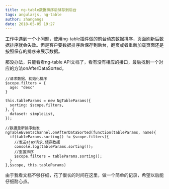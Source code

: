 ```yaml
---
title: ng-table数据排序后储存到后台
tags: angularjs, ng-table
author: zhangangs
date: 2018-05-05 19:27
---
```

工作中遇到一个小问题，使用ng-table插件做的前台动态数据排序，页面刷新后数据排序就会失效。但是客户要数据排序后保存到后台，翻页或者重新加载页面还是按照保存的排序来展示数据。

那没办法，只能看看ng-table API文档了，看有没有相应的接口，最后找到一个对应的方法onAfterDataSorted。

```
//请求数据，初始化排序				
$scope.filters = {
  age: "desc"
}

this.tableParams = new NgTableParams({
  sorting: $scope.filters,
}, {
  dataset: simpleList,
});

//数据重新排序触发
ngTableEventsChannel.onAfterDataSorted(function(tableParams, name){
  if(tableParams.sorting() != $scope.filters){
    //发送ajax请求,储存数据
    console.log(tableParams.sorting());
    //重置排序
    $scope.filters = tableParams.sorting();
  }
},$scope, this.tableParams)
```

由于我看文档不够仔细，花了很长的时间在这里，做一个简单的记录，希望以后能仔细耐心点。
